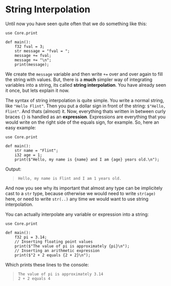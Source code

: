 # String Interpolation

Until now you have seen quite often that we do something like this:

```ft
use Core.print

def main():
    f32 fval = 3;
    str message = "fval = ";
    message += fval;
    message += "\n";
    print(message);
```

We create the `message` variable and then write `+=` over and over again to fill the string with values. But, there is a **much** simpler way of integrating variables into a string, its called **string interpolation**. You have already seen it once, but lets explain it now.

The syntax of string interpolation is quite simple. You write a normal string, like `"Hello Flint"`. Then you put a dollar sign in front of the string: `$"Hello, Flint"`. And thats (almost) it. Now, everything thats written in between curly braces `{}` is handled as an **expression**. Expressions are everything that you would write on the right side of the equals sign, for example. So, here an easy example:

```ft
use Core.print

def main():
    str name = "Flint";
    i32 age = 1;
    print($"Hello, my name is {name} and I am {age} years old.\n");
```

Output:

> ```
> Hello, my name is Flint and I am 1 years old.
> ```

And now you see why its important that almost any type can be implicitely cast to a `str` type, because otherwise we would need to write `str(age)` here, or need to write `str(..)` any time we would want to use string interpolation.

You can actually interpolate any variable or expression into a string:

```ft
use Core.print

def main():
    f32 pi = 3.14;
    // Inserting floating point values
    print($"The value of pi is approximately {pi}\n");
    // Inserting an arithmetic expression
    print($"2 + 2 equals {2 + 2}\n");
```

Which prints these lines to the console:

> ```
> The value of pi is approximately 3.14
> 2 + 2 equals 4
> ```
